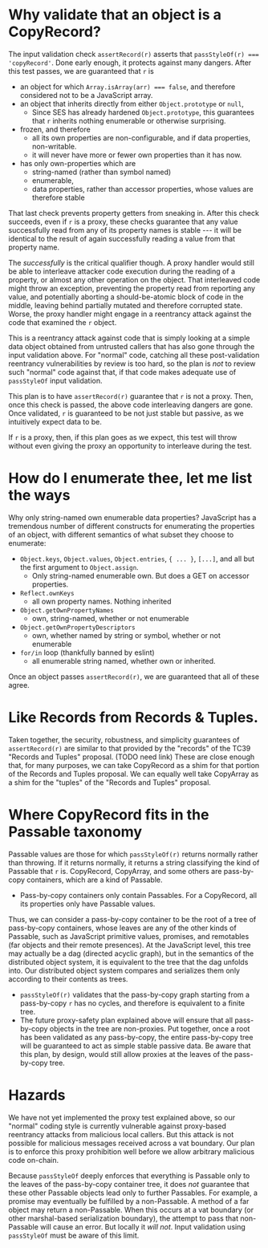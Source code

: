 # Why validate that an object is a CopyRecord?

The input validation check `assertRecord(r)` asserts that `passStyleOf(r) === 'copyRecord'`. Done early enough, it protects against many dangers. After this test passes, we are guaranteed that `r` is
   * an object for which `Array.isArray(arr) === false`, and therefore considered not to be a JavaScript array.
   * an object that inherits directly from either `Object.prototype` or `null`,
      * Since SES has already hardened `Object.prototype`, this guarantees that `r` inherits nothing enumerable or otherwise surprising.
   * frozen, and therefore
      * all its own properties are non-configurable, and if data properties, non-writable.
      * it will never have more or fewer own properties than it has now.
   * has only own-properties which are
      * string-named (rather than symbol named)
      * enumerable,
      * data properties, rather than accessor properties, whose values are therefore stable

That last check prevents property getters from sneaking in. After this check succeeds, even if `r` is a proxy, these checks guarantee that any value successfully read from any of its property names is stable --- it will be identical to the result of again successfully reading a value from that property name.

The *successfully* is the critical qualifier though. A proxy handler would still be able to interleave attacker code execution during the reading of a property, or almost any other operation on the object. That interleaved code might throw an exception, preventing the property read from reporting any value, and potentially aborting a should-be-atomic block of code in the middle, leaving behind partially mutated and therefore corrupted state. Worse, the proxy handler might engage in a reentrancy attack against the code that examined the `r` object.

This is a reentrancy attack against code that is simply looking at a simple data object obtained from untrusted callers that has also gone through the input validation above. For "normal" code, catching all these post-validation reentrancy vulnerabilities by review is too hard, so the plan is *not* to review such "normal" code against that, if that code makes adequate use of `passStyleOf` input validation.

This plan is to have `assertRecord(r)` guarantee that `r` is not a proxy. Then, once this check is passed, the above code interleaving dangers are gone. Once validated, `r` is guaranteed to be not just stable but passive, as we intuitively expect data to be.

If `r` is a proxy, then, if this plan goes as we expect, this test will throw without even giving the proxy an opportunity to interleave during the test.

# How do I enumerate thee, let me list the ways

Why only string-named own enumerable data properties? JavaScript has a tremendous number of different constructs for enumerating the properties of an object, with different semantics of what subset they choose to enumerate:
   * `Object.keys`, `Object.values`, `Object.entries`, `{ ... }`, `[...]`, and all but the first argument to `Object.assign`.
      * Only string-named enumerable own. But does a GET on accessor properties.
   * `Reflect.ownKeys`
      * all own property names. Nothing inherited
   * `Object.getOwnPropertyNames`
      * own, string-named, whether or not enumerable
   * `Object.getOwnPropertyDescriptors`
      * own, whether named by string or symbol, whether or not enumerable
   * `for/in` loop (thankfully banned by eslint)
      * all enumerable string named, whether own or inherited.

Once an object passes `assertRecord(r)`, we are guaranteed that all of these agree.

# Like Records from Records & Tuples.

Taken together, the security, robustness, and simplicity guarantees of `assertRecord(r)` are similar to that provided by the "records" of the TC39 "Records and Tuples" proposal. (TODO need link) These are close enough that, for many purposes, we can take CopyRecord as a shim for that portion of the Records and Tuples proposal. We can equally well take CopyArray as a shim for the "tuples" of the "Records and Tuples" proposal.

# Where CopyRecord fits in the Passable taxonomy

Passable values are those for which `passStyleOf(r)` returns normally rather than throwing. If it returns normally, it returns a string classifying the kind of Passable that `r` is. CopyRecord, CopyArray, and some others are pass-by-copy containers, which are a kind of Passable.
* Pass-by-copy containers only contain Passables. For a CopyRecord, all its properties only have Passable values.

Thus, we can consider a pass-by-copy container to be the root of a tree of pass-by-copy containers, whose leaves are any of the other kinds of Passable, such as JavaScript primitive values, promises, and remotables (far objects and their remote presences). At the JavaScript level, this tree may actually be a dag (directed acyclic graph), but in the semantics of the distributed object system, it is equivalent to the tree that the dag unfolds into. Our distributed object system compares and serializes them only according to their contents as trees.
* `passStyleOf(r)` validates that the pass-by-copy graph starting from a pass-by-copy `r` has no cycles, and therefore is equivalent to a finite tree.
* The future proxy-safety plan explained above will ensure that all pass-by-copy objects in the tree are non-proxies. Put together, once a root has been validated as any pass-by-copy, the entire pass-by-copy tree will be guaranteed to act as simple stable passive data. Be aware that this plan, by design, would still allow proxies at the leaves of the pass-by-copy tree.

# Hazards

We have not yet implemented the proxy test explained above, so our "normal" coding style is currently vulnerable against proxy-based reentrancy attacks from malicious local callers. But this attack is not possible for malicious messages received across a vat boundary. Our plan is to enforce this proxy prohibition well before we allow arbitrary malicious code on-chain.

Because `passStyleOf` deeply enforces that everything is Passable only to the leaves of the pass-by-copy container tree, it does *not* guarantee that these other Passable objects lead only to further Passables. For example, a promise may eventually be fulfilled by a non-Passable. A method of a far object may return a non-Passable. When this occurs at a vat boundary (or other marshal-based serialization boundary), the attempt to pass that non-Passable will cause an error. But locally it *will not*. Input validation using `passStyleOf` must be aware of this limit.

